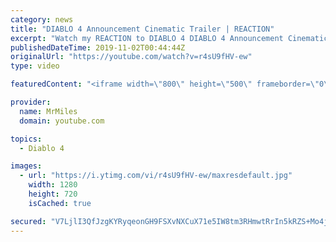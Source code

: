 ```yaml
---
category: news
title: "DIABLO 4 Announcement Cinematic Trailer | REACTION"
excerpt: "Watch my REACTION to DIABLO 4 DIABLO 4 Announcement Cinematic Trailer Blizzcon 2019 is here! The Blizzard opening ceremony has come and gone and ..."
publishedDateTime: 2019-11-02T00:44:44Z
originalUrl: "https://youtube.com/watch?v=r4sU9fHV-ew"
type: video

featuredContent: "<iframe width=\"800\" height=\"500\" frameborder=\"0\" src=\"https://www.youtube.com/embed/r4sU9fHV-ew\" allow=\"accelerometer; autoplay; encrypted-media; gyroscope; picture-in-picture\" allowfullscreen></iframe>"

provider:
  name: MrMiles
  domain: youtube.com

topics:
  - Diablo 4

images:
  - url: "https://i.ytimg.com/vi/r4sU9fHV-ew/maxresdefault.jpg"
    width: 1280
    height: 720
    isCached: true

secured: "V7LjlI3QfJzgKYRyqeonGH9FSXvNXCuX71e5IW8tm3RHmwtRrIn5kRZS+Mo4j6SAT4BXKeOkMH/onpq0ROF1NdHEURL4or6UyYO5sbzJgVwRirF+TAernN+LCV0+mgsQvEXv0Czmu9nYDbNxDlOrBLqH1RoqqkAtkDu7EoLZVRU5ATcKbtRFygfxYyGGt0myH9jb/o6WvSlotJ6tXbe3eGyGGjZCnTgI8am6PS3Runfv92qpe9e3PoKfY6gPnFk6Bf+RggAc8l/YCu5nquw29thgPYftC6f08Os6DxXdJzNr7u7x5agHYqQuc4IOHIloHwSyOWRFH0Ybx4AVm2ExveU+AgQxIobPbjxdrPH0Mgnlzg4NoOYl78RxmzsE8Pt9WxKI/a62zkdNlTq84+gUeo+uv6PlyVcA/O4H8kfHM2ViZ52TvLhy45FGijs5xWcH;dpZMCyvDMgqJs+q1SgFTFA=="
---
```


